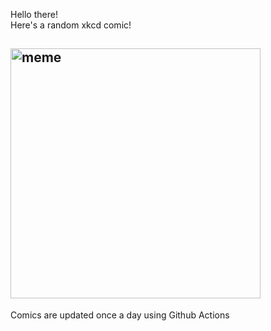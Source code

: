 Hello there! <br>Here's a random xkcd comic!<br>
## <img src="https://imgs.xkcd.com/comics/attention_span.png" alt="meme" width="400"/><br>
Comics are updated once a day using Github Actions
